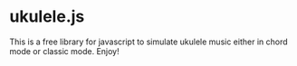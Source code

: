 # ukulele.js
This is a free library for javascript to simulate ukulele music either in chord mode or classic mode. 
Enjoy!

